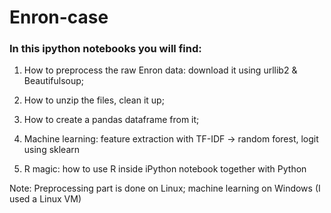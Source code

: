 # Enron-case

### In this ipython notebooks you will find:

1. How to preprocess the raw Enron data: download it using urllib2 & Beautifulsoup;

2. How to unzip the files, clean it up;

3. How to create a pandas dataframe from it;

4. Machine learning: feature extraction with TF-IDF -> random forest, logit using sklearn

5. R magic: how to use R inside iPython notebook together with Python

Note: Preprocessing part is done on Linux; machine learning on Windows (I used a Linux VM)

